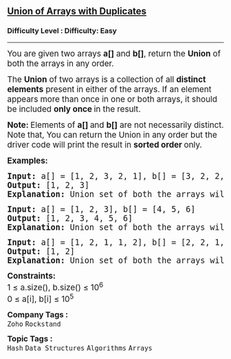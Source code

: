 <h2><a href="https://www.geeksforgeeks.org/problems/union-of-two-arrays3538/1?page=1&category=Arrays,Strings&difficulty=Easy&sortBy=submissions">Union of Arrays with Duplicates</a></h2><h3>Difficulty Level : Difficulty: Easy</h3><hr><div class="problems_problem_content__Xm_eO"><p><span style="font-size: 14pt;">You are given two arrays <strong>a[]</strong> and&nbsp;<strong>b[]</strong>, return the <strong>Union</strong> of both the arrays in any order.</span></p>
<p><span style="font-size: 14pt;">The <strong>Union</strong> of two arrays is a collection of all <strong>distinct elements</strong> present in either of the arrays. If an element appears more than once in one or both arrays, it should be included <strong>only once </strong>in the result.</span></p>
<p><span style="font-size: 14pt;"><strong>Note:&nbsp;</strong>Elements of <strong>a[] </strong>and <strong>b[]</strong> are not necessarily distinct.<br>Note that, You can return the Union in any order but the driver code will print the result in <strong>sorted order </strong>only.</span></p>
<p><span style="font-size: 14pt;"><strong>Examples:</strong></span></p>
<pre><span style="font-size: 14pt;"><strong>Input:</strong> a[] = [1, 2, 3, 2, 1], b[] = [3, 2, 2, 3, 3, 2]
<strong>Output: </strong>[1, 2, 3]<strong>
Explanation: </strong>Union set of both the arrays will be 1, 2 and 3.
</span></pre>
<pre><span style="font-size: 14pt;"><strong>Input: </strong>a[] =<strong> </strong>[1, 2, 3], b[] = [4, 5, 6] <br><strong>Output: </strong>[1, 2, 3, 4, 5, 6]<strong>
Explanation: </strong>Union set of both the arrays will be 1, 2, 3, 4, 5 and 6.</span></pre>
<pre><span style="font-size: 14pt;"><strong>Input: </strong>a[] =<strong> </strong>[1, 2, 1, 1, 2], b[] = [2, 2, 1, 2, 1] <br><strong>Output: </strong>[1, 2]<strong>
Explanation: </strong>Union set of both the arrays will be 1 and 2.</span></pre>
<p><span style="font-size: 14pt;"><strong>Constraints:</strong></span><br><span style="font-size: 14pt;">1 ≤ a.size(), b.size() ≤ 10<sup>6<br></sup>0 ≤ a[i], b[i] ≤&nbsp;10<sup>5</sup></span></p></div><p><span style=font-size:18px><strong>Company Tags : </strong><br><code>Zoho</code>&nbsp;<code>Rockstand</code>&nbsp;<br><p><span style=font-size:18px><strong>Topic Tags : </strong><br><code>Hash</code>&nbsp;<code>Data Structures</code>&nbsp;<code>Algorithms</code>&nbsp;<code>Arrays</code>&nbsp;